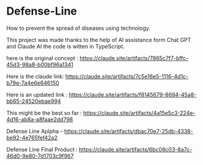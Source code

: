 # Defense-Line
How to prevent the spread of diseases using technology.


This project was made thanks to the help of AI assistance form Chat GPT and Claude AI
the code is witten in TypeScript.

here is the original concept : https://claude.site/artifacts/7865c7f7-bffc-45d3-98a8-b00bf96a1341


Here is the claude link: https://claude.site/artifacts/7c5e16e5-1116-4d1c-b79e-7a4e6e646150

Here is an updated link : https://claude.site/artifacts/f8145679-8694-45a8-bb65-24520ebae994

This might be the best so far : https://claude.site/artifacts/4a15e5c3-224e-4d16-ab8a-a8faae2dd798


Defense Line Aplpha - https://claude.site/artifacts/dbac70e7-25db-4338-be92-4e765fef42a2


Defense Line FInal Product : https://claude.site/artifacts/6bc08c03-8a7c-46d0-9e80-7d1703c9f967
